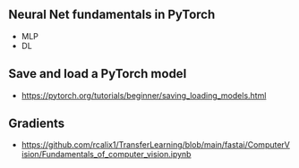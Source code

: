 ## Neural Net fundamentals in PyTorch

* MLP
* DL

## Save and load a PyTorch model

* https://pytorch.org/tutorials/beginner/saving_loading_models.html

## Gradients

* https://github.com/rcalix1/TransferLearning/blob/main/fastai/ComputerVision/Fundamentals_of_computer_vision.ipynb
  
